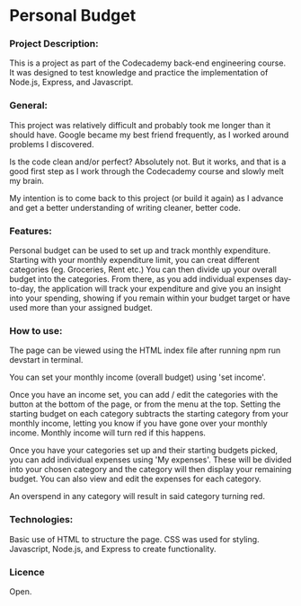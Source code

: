 
# Personal Budget

### Project Description:

This is a project as part of the Codecademy back-end engineering course. It was designed to test knowledge and practice the implementation of Node.js, Express, and Javascript. 

### General:

This project was relatively difficult and probably took me longer than it should have. Google became my best friend frequently, as I worked around problems I discovered.

Is the code clean and/or perfect? Absolutely not. But it works, and that is a good first step as I work through the Codecademy course and slowly melt my brain.

My intention is to come back to this project (or build it again) as I advance and get a better understanding of writing cleaner, better code.

### Features:

Personal budget can be used to set up and track monthly expenditure. Starting with your monthly expenditure limit, you can creat different categories (eg. Groceries, Rent etc.) You can then divide up your overall budget into the categories. From there, as you add individual expenses day-to-day, the application will track your expenditure and give you an insight into your spending, showing if you remain within your budget target or have used more than your assigned budget.

### How to use:

The page can be viewed using the HTML index file after running npm run devstart in terminal.

You can set your monthly income (overall budget) using 'set income'.

Once you have an income set, you can add / edit the categories with the button at the bottom of the page, or from the menu at the top. Setting the starting budget on each category subtracts the starting category from your monthly income, letting you know if you have gone over your monthly income. Monthly income will turn red if this happens.

Once you have your categories set up and their starting budgets picked, you can add individual expenses using 'My expenses'. These will be divided into your chosen category and the category will then display your remaining budget. You can also view and edit the expenses for each category.

An overspend in any category will result in said category turning red.

### Technologies:

Basic use of HTML to structure the page. CSS was used for styling. Javascript, Node.js, and Express to create functionality.

### Licence

Open.